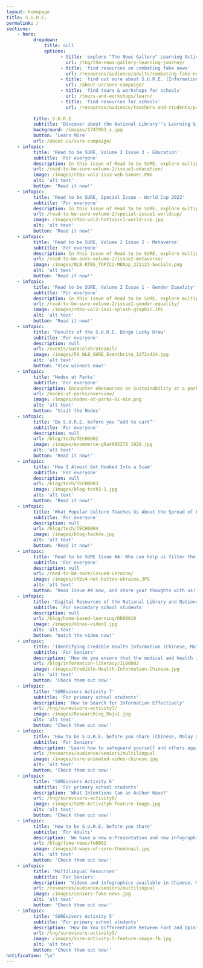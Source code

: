 ```yaml
---
layout: homepage
title: S.U.R.E.
permalink: /
sections:
    - hero:
          dropdown:
              title: null
              options:
                    - title: 'explore "The News Gallery" Learning Activities'
                      url: /tng/the-news-gallery-learning-journey/
                    - title: 'find resources on combating fake news'
                      url: /resources/audience/adults/combating-fake-news
                    - title: 'find out more about S.U.R.E. (Information Literacy)'
                      url: /about-us/sure-campaign/
                    - title: 'find tours & workshops for schools'
                      url: /tours-and-workshops/learn/
                    - title: 'find resources for schools'
                      url: /resources/audience/teachers-and-students/primary-level
                      
          title: S.U.R.E.
          subtitle: 'Discover about the National Library''s Learning & Information Literacy resources'
          background: /images/1747093_s.jpg
          button: 'Learn More'
          url: /about-us/sure-campaign/
    - infopic:
          title: 'Read to be SURE, Volume 2 Issue 3 - Education'
          subtitle: 'For everyone'
          description: In this issue of Read to be SURE, explore multiple perspectives about Education. What is the value of a university degree today? Is a degree still needed to succeed in the modern economy?
          url: /read-to-be-sure-volume-2/issue3-education/
          image: /images/rtbs-vol2-iss3-web-banner.PNG
          alt: 'alt text'
          button: 'Read it now!'
    - infopic:
          title: 'Read to be SURE, Special Issue - World Cup 2022'
          subtitle: 'For everyone'
          description: In this issue of Read to be SURE, explore multiple perspectives about the World Cup. Is there more to it than football?
          url: /read-to-be-sure-volume-2/special-issue1-worldcup/
          image: /images/rtbs-vol2-hottopic1-world-cup.jpg
          alt: 'alt text'
          button: 'Read it now!'
    - infopic:
          title: 'Read to be SURE, Volume 2 Issue 2 - Metaverse'
          subtitle: 'For everyone'
          description: In this issue of Read to be SURE, explore multiple perspectives about the Metaverse. Will it become a digital paradise or a virtual nightmare?
          url: /read-to-be-sure-volume-2/issue2-metaverse/
          image: /images/NLB-RTBS_TOPIC2-MBApp_221123-Socials.png
          alt: 'alt text'
          button: 'Read it now!'
    - infopic:
          title: 'Read to be SURE, Volume 2 Issue 1 - Gender Equality'
          subtitle: 'For everyone'
          description: In this issue of Read to be SURE, explore multiple perspectives on the topic of gender equality, where it is not *just* a women's issue. Take a moment to read, watch and listen to the journeys towards progress and equality for women and men everywhere. 
          url: /read-to-be-sure-volume-2/issue1-gender-equality/
          image: /images/rtbs-vol2-iss1-splash-graphic.JPG
          alt: 'alt text'
          button: 'Read it now!'
    - infopic:
          title: 'Results of the S.U.R.E. Bingo Lucky Draw'
          subtitle: 'For everyone'
          description: null
          url: /events/surecelebratesmil/
          image: /images/FA_NLB_SURE_Eventbrite_1272x424.jpg
          alt: 'alt text'
          button: 'View winners now!'
    - infopic:
          title: 'Nodes at Parks'
          subtitle: 'For everyone'
          description: Encounter eResources on Sustainability at a park near you! From 14 October 2022 to 26 February 2023, NLB is presenting a brand-new initiative called “Nodes at Parks”. Come interact with NLB’s exciting eResources on Sustainability.
          url: /nodes-at-parks/overview/
          image: /images/nodes-at-parks-01-min.png
          alt: 'alt text'
          button: 'Visit the Nodes'
    - infopic:
          title: 'Be S.U.R.E. before you “add to cart”'
          subtitle: 'For everyone'
          description: null
          url: /blog/tech/TECH0002
          image: /images/ecommerce-g0a4095276_1920.jpg
          alt: 'alt text'
          button: 'Read it now!'
    - infopic:
          title: 'How I Almost Got Hooked Into a Scam'
          subtitle: 'For everyone'
          description: null
          url: /blog/tech/TECH0003
          image: /images/blog-tech3-1.jpg
          alt: 'alt text'
          button: 'Read it now!'
    - infopic:
          title: 'What Popular Culture Teaches Us About the Spread of False Information'
          subtitle: 'For everyone'
          description: null
          url: /blog/tech/TECH0004
          image: /images/blog-tech4a.jpg
          alt: 'alt text'
          button: 'Read it now!'
    - infopic:
          title: 'Read to be SURE Issue #4: Who can help us filter the truth?'
          subtitle: 'For everyone'
          description: null
          url: /read-to-be-sure/issue4-ukraine/
          image: /images/rtbs4-hot-button-ukraine.JPG
          alt: 'alt text'
          button: 'Read Issue #4 now, and share your thoughts with us!'
    - infopic:
          title: 'Digital Resources of the National Library and National Archives of Singapore'
          subtitle: 'For secondary school students'
          description: null
          url: /blog/home-based-learning/DD00010
          image: /images/nlnas-video1.jpg
          alt: 'alt text'
          button: 'Watch the video now!'
    - infopic:
          title: 'Identifying Credible Health Information (Chinese, Malay and Tamil versions)'
          subtitle: 'For Seniors'
          description: 'How do you ensure that the medical and health information that you consume is reliable? Use the S.U.R.E. steps to identify if the health information you read can be trusted. This infographic is now available in Chinese, Malay and Tamil languages.'
          url: /blog/information-literacy/IL00002
          image: /images/Credible-Health-Information-Chinese.jpg
          alt: 'alt text'
          button: 'Check them out now!'
    - infopic:
          title: 'SUREvivors Activity 7'
          subtitle: 'For primary school students'
          description: 'How to Search for Information Effectively'
          url: /tng/surevivors-activity7/
          image: /images/Researching_Raju1.jpg
          alt: 'alt text'
          button: 'Check them out now!'
    - infopic:
          title: 'How to be S.U.R.E. before you share (Chinese, Malay and Tamil versions)'
          subtitle: 'For Seniors'
          description: 'Learn how to safeguard yourself and others against online falsehoods by using the National Library Board''s S.U.R.E. steps. <br>学习如何运用国家图书馆S.U.R.E四个步骤来确认信息的真假,并帮助您周围的人。<br>Belajar cara-cara melindungi diri anda menentang kepalsuan di talian dengan menggunakan langkah-langkah S.U.R.E. Lembaga Perpustakaan Negara.  <br>'
          url: /resources/audience/seniors/multilingual
          image: /images/sure-animated-video-chinese.jpg
          alt: 'alt text'
          button: 'Check them out now!'
    - infopic:
          title: 'SUREvivors Activity 6'
          subtitle: 'For primary school students'
          description: 'What Intentions Can an Author Have?'
          url: /tng/surevivors-activity6/
          image: /images/SURE-Activity6-feature-image.jpg
          alt: 'alt text'
          button: 'Check them out now!'
    - infopic:
          title: 'How to be S.U.R.E. before you share'
          subtitle: 'For Adults'
          description: 'We have a new e-Presentation and new infographic on applying the four S.U.R.E. steps to verify dubious information.'
          url: /blog/fake-news/fn0002
          image: /images/4-ways-of-sure-thumbnail.jpg
          alt: 'alt text'
          button: 'Check them out now!'
    - infopic:
          title: 'Multilingual Resources'
          subtitle: 'For Seniors'
          description: 'Videos and infographics available in Chinese, Malay and Tamil languages'
          url: /resources/audience/seniors/multilingual
          image: /images/seniors-fake-news.jpg
          alt: 'alt text'
          button: 'Check them out now!'
    - infopic:
          title: 'SUREvivors Activity 5'
          subtitle: 'For primary school students'
          description: 'How Do You Differentiate Between Fact and Opinion?'
          url: /tng/surevivors-activity5/
          image: /images/sure-activity-5-feature-image-fb.jpg
          alt: 'alt text'
          button: 'Check them out now!'
notification: "\n"
---
```


